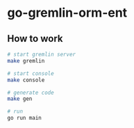 # go-gremlin-orm-ent

## How to work

```sh
# start gremlin server
make gremlin

# start console
make console

# generate code
make gen

# run
go run main
```
